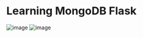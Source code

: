 # Learning MongoDB Flask

![image](https://user-images.githubusercontent.com/80549753/228181800-c402bc96-93dc-4f92-99d1-b00c327f9f55.png)
![image](https://user-images.githubusercontent.com/80549753/228182747-ef0bcff4-89f4-479e-ab49-e96921a49e87.png)
